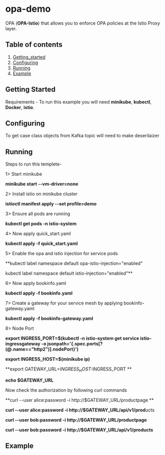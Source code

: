 # opa-demo
OPA (**OPA-Istio**) that allows you to enforce OPA policies at the Istio
Proxy layer.

  
## Table of contents
1. [Getting_started](#Getting_started)
2. [Configuring](#Configuring)
3. [Running](#Running)
4. [Example](#Example)

## Getting Started
Requirements -
To run this example you will need **minikube**, **kubectl**, **Docker**, **istio**.

## Configuring
To get case class objects from Kafka topic will need to make deserilaizer 


## Running
Steps to run this templete-

1> Start minikube

**minikube start --vm-driver=none**

2> Install istio on minikube cluster

**istioctl manifest apply --set profile=demo**

3> Ensure all pods are running

**kubectl get pods -n istio-system**

4> Now apply quick_start.yaml 

**kubectl apply -f quick_start.yaml**

5> Enable the opa and istio injection for service pods

**kubectl label namespace default opa-istio-injection="enabled"

kubectl label namespace default istio-injection="enabled"**

6> Now apply bookinfo.yaml 

**kubectl apply -f bookinfo.yaml**

7> Create a gateway for your service mesh by applying bookinfo-gateway.yaml

**kubectl apply -f bookinfo-gateway.yaml**

8> Node Port

**export INGRESS_PORT=$(kubectl -n istio-system get service
istio-ingressgateway -o
jsonpath='{.spec.ports[?(@.name=="http2")].nodePort}')**

**export INGRESS_HOST=$(minikube ip)**

**export GATEWAY_URL=$INGRESS_HOST:$INGRESS_PORT **

**echo $GATEWAY_URL**

Now check the authorization by following curl commands

**curl --user alice:password -i http://$GATEWAY_URL/productpage **

**curl --user alice:password -i http://$GATEWAY_URL/api/v1/prod**ucts

**curl --user bob:password -i http://$GATEWAY_URL/productpage**

**curl --user bob:password -i http://$GATEWAY_URL/api/v1/products**

## Example



